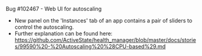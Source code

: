 Bug #102467 - Web UI for autoscaling

- New panel on the 'Instances' tab of an app contains a pair of sliders to control the autoscaling.
- Further explanation can be found here: https://github.com/ActiveState/health_manager/blob/master/docs/stories/99590%20-%20Autoscaling%20%28CPU-based%29.md